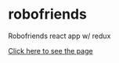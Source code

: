 # robofriends
Robofriends react app w/ redux

[Click here to see the page](https://agildav.github.io/robofriends/)
